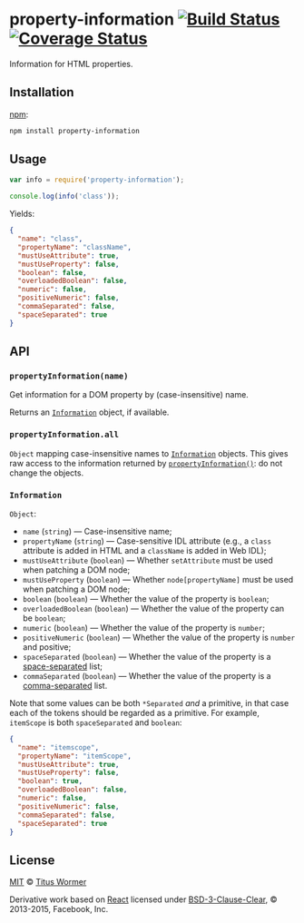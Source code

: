 # property-information [![Build Status][build-badge]][build-status] [![Coverage Status][coverage-badge]][coverage-status]

Information for HTML properties.

## Installation

[npm][]:

```bash
npm install property-information
```

## Usage

```js
var info = require('property-information');

console.log(info('class'));
```

Yields:

```json
{
  "name": "class",
  "propertyName": "className",
  "mustUseAttribute": true,
  "mustUseProperty": false,
  "boolean": false,
  "overloadedBoolean": false,
  "numeric": false,
  "positiveNumeric": false,
  "commaSeparated": false,
  "spaceSeparated": true
}
```

## API

### `propertyInformation(name)`

Get information for a DOM property by (case-insensitive) name.

Returns an [`Information`][information] object, if available.

### `propertyInformation.all`

`Object` mapping case-insensitive names to [`Information`][information]
objects.  This gives raw access to the information returned by
[`propertyInformation()`][property-information]: do not change the
objects.

### `Information`

`Object`:

*   `name` (`string`)
    — Case-insensitive name;
*   `propertyName` (`string`)
    — Case-sensitive IDL attribute (e.g., a `class` attribute is added in HTML
    and a `className` is added in Web IDL);
*   `mustUseAttribute` (`boolean`)
    — Whether `setAttribute` must be used when patching a DOM node;
*   `mustUseProperty` (`boolean`)
    — Whether `node[propertyName]` must be used when patching a DOM node;
*   `boolean` (`boolean`)
    — Whether the value of the property is `boolean`;
*   `overloadedBoolean` (`boolean`)
    — Whether the value of the property can be `boolean`;
*   `numeric` (`boolean`)
    — Whether the value of the property is `number`;
*   `positiveNumeric` (`boolean`)
    — Whether the value of the property is `number` and positive;
*   `spaceSeparated` (`boolean`)
    — Whether the value of the property is a [space-separated][] list;
*   `commaSeparated` (`boolean`)
    — Whether the value of the property is a [comma-separated][] list.

Note that some values can be both `*Separated` _and_ a primitive, in that case
each of the tokens should be regarded as a primitive.  For example, `itemScope`
is both `spaceSeparated` and `boolean`:

```json
{
  "name": "itemscope",
  "propertyName": "itemScope",
  "mustUseAttribute": true,
  "mustUseProperty": false,
  "boolean": true,
  "overloadedBoolean": false,
  "numeric": false,
  "positiveNumeric": false,
  "commaSeparated": false,
  "spaceSeparated": true
}
```

## License

[MIT][license] © [Titus Wormer][author]

Derivative work based on [React][source] licensed under
[BSD-3-Clause-Clear][source-license], © 2013-2015, Facebook, Inc.

[build-badge]: https://img.shields.io/travis/wooorm/property-information.svg?style=flat

[build-status]: https://travis-ci.org/wooorm/property-information

[coverage-badge]: https://img.shields.io/codecov/c/github/wooorm/property-information.svg

[coverage-status]: https://codecov.io/github/wooorm/property-information

[npm]: https://docs.npmjs.com/cli/install

[author]: http://wooorm.com

[license]: LICENSE

[source]: https://github.com/facebook/react/blob/f445dd9/src/renderers/dom/shared/HTMLDOMPropertyConfig.js

[source-license]: https://github.com/facebook/react/blob/88cdc27/LICENSE

[space-separated]: https://html.spec.whatwg.org/#space-separated-tokens

[comma-separated]: https://html.spec.whatwg.org/#comma-separated-tokens

[information]: #information

[property-information]: #propertyinformationname
